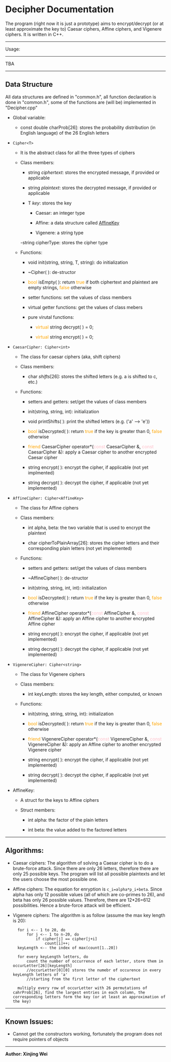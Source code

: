 Decipher Documentation
===

The program (right now it is just a prototype) aims to encrypt/decrypt (or at least approximate the key to) Caesar ciphers, Affine ciphers, and Vigenere ciphers. It is written in C++.

***

Usage:
_____

TBA

***

Data Structure
-----

All data structures are defined in "common.h", all function declaration is done in "common.h", some of the functions are (will be) implemented in "Decipher.cpp"

- Global variable: 

	- const double charProb[26]: stores the probability distribution (in English language) of the 26 English letters

- `Cipher<T>`

	- It is the abstract class for all the three types of ciphers
	
	- Class members:

		- string *ciphertext*: stores the encrypted message, if provided or applicable

		- string *plaintext*: stores the decrypted message, if provided or applicable

		- T *key*: stores the key

			- Caesar: an integer type

			- Affine: a data structure called [AffineKey](#AffineKey)

			- Vigenere: a string type

		-string cipherType: stores the cipher type

	- Functions:

		- void init(string, string, T, string): do initialization

		- ~Cipher( ): de-structor

		- <font color='orange'>bool</font> isEmpty( ): return <font color='orange'>true</font> if both ciphertext and plaintext are empty strings, <font color="orange">false</font> otherwise

		- setter functions: set the values of class members

		- virtual getter functions: get the values of class mebers

		- pure virutal functions:

			- <font color="orange">virtual</font> string decrypt( ) = 0;

			- <font color="orange">virtual</font> string encrypt( ) = 0;

- `CaesarCipher: Cipher<int>`

	- The class for caesar ciphers (aka, shift ciphers)

	- Class members:

		- char *shifts*[26]: stores the shifted letters (e.g. a is shifted to c, etc.)

	- Functions:

		- setters and getters: set/get the values of class members

		- init(string, string, int): initialization

		- void printShifts( ): print the shifted letters (e.g. ('a' --> 'e'))

		- <font color="orange">bool</font> isDecrypted( ): return <font color="orange">true</font> if the key is greater than 0, <font color="orange">false</font> otherwise

		- <font color="orange">friend</font> CaesarCipher operator*(<font color="pink">const</font> CaesarCipher &, <font color="pink">const</font> CaesarCipher &): apply a Caesar cipher to another encrypted Caesar cipher

		- string encrypt( ): encrypt the cipher, if applicable (not yet implmented)

		- string decrypt( ): decrypt the cipher, if applicable (not yet implemented)

- `AffineCipher: Cipher<AffineKey>`

	- The class for Affine ciphers

	- Class members:

		- int alpha, beta: the two variable that is used to encrypt the plaintext

		- char cipherToPlainArray[26]: stores the cipher letters and their corresponding plain letters (not yet implemented)

	- Functions:

		- setters and getters: set/get the values of class members

		- ~AffineCipher( ): de-structor

		- init(string, string, int, int): initialization

		- <font color="orange">bool</font> isDecrypted( ): return <font color="orange">true</font> if the key is greater than 0, <font color="orange">false</font> otherwise

		- <font color="orange">friend</font> AffineCipher operator*(<font color="pink">const</font> AffineCipher &, <font color="pink">const</font> AffineCipher &): apply an Affine cipher to another encrypted Affine cipher 

		- string encrypt( ): encrypt the cipher, if applicable (not yet implemented)

		- string decrypt( ): decrypt the cipher, if applicable (not yet implemented)

- `VigenereCipher: Cipher<string>`

	- The class for Vigenere ciphers

	- Class members:

		- int keyLength: stores the key length, either computed, or known

	- Functions:

		- init(string, string, string, int): initialization

		- <font color="orange">bool</font> isDecrypted( ): return <font color="orange">true</font> if the key is greater than 0, <font color="orange">false</font> otherwise

		- <font color="orange">friend</font> VigenereCipher operator*(<font color="pink">const</font> VigenereCipher &, <font color="pink">const</font> VigenereCipher &): apply an Affine cipher to another encrypted Vigenere cipher 

		- string encrypt( ): encrypt the cipher, if applicable (not yet implemented)

		- string decrypt( ): decrypt the cipher, if applicable (not yet implemented)

- <a name="AffineKey"></a>AffineKey:

	- A struct for the keys to Affine ciphers

	- Struct members:

		- int alpha: the factor of the plain letters

		- int beta: the value added to the factored letters

***

Algorithms:
-----

- Caesar ciphers: The algorithm of solving a Caesar cipher is to do a brute-force attack. Since there are only 26 letters, therefore there are only 25 possible keys. The program will list all possible plaintexts and let the users choose the most possible one.

- Affine ciphers: The equation for enryption is `c_i=alpha*p_i+beta`. Since alpha has only 12 possible values (all of which are co-primes to 26), and beta has only 26 possible values. Therefore, there are 12*26=612 possibilities. Hence a brute-force attack will be efficient.

- Vigenere ciphers: The algorithm is as follow (assume the max key length is 20):

		for i <-- 1 to 20, do
			for j <-- 1 to n-20, do
				if cipher[j] == cipher[j+i]
					count[i]++;
		keyLength <-- the index of max(count[1..20])

		for every keyLength letters, do
			count the number of occurrence of each letter, store them in occurLetter[26][keyLength]
			//occurLetter[0][0] stores the numebr of occurence in every keyLength letters of 'a'
			//starting from the first letter of the ciphertext

		multiply every row of occurLetter with 26 permutations of cahrProb[26], find the largest entries in each column, the corresponding letters form the key (or at least an approximation of the key)

***

Known Issues:
-----

- Cannot get the constructors working, fortunately the program does not require pointers of objects 

***

**Author: Xinjing Wei**
